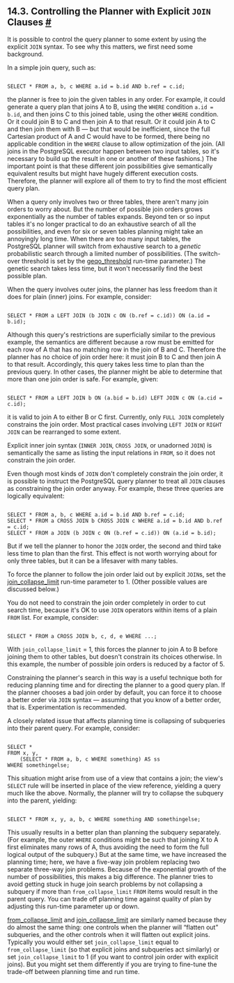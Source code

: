 ## 14.3. Controlling the Planner with Explicit `JOIN` Clauses [#](#EXPLICIT-JOINS)

It is possible to control the query planner to some extent by using the explicit `JOIN` syntax. To see why this matters, we first need some background.

In a simple join query, such as:

```

SELECT * FROM a, b, c WHERE a.id = b.id AND b.ref = c.id;
```

the planner is free to join the given tables in any order. For example, it could generate a query plan that joins A to B, using the `WHERE` condition `a.id = b.id`, and then joins C to this joined table, using the other `WHERE` condition. Or it could join B to C and then join A to that result. Or it could join A to C and then join them with B — but that would be inefficient, since the full Cartesian product of A and C would have to be formed, there being no applicable condition in the `WHERE` clause to allow optimization of the join. (All joins in the PostgreSQL executor happen between two input tables, so it's necessary to build up the result in one or another of these fashions.) The important point is that these different join possibilities give semantically equivalent results but might have hugely different execution costs. Therefore, the planner will explore all of them to try to find the most efficient query plan.

When a query only involves two or three tables, there aren't many join orders to worry about. But the number of possible join orders grows exponentially as the number of tables expands. Beyond ten or so input tables it's no longer practical to do an exhaustive search of all the possibilities, and even for six or seven tables planning might take an annoyingly long time. When there are too many input tables, the PostgreSQL planner will switch from exhaustive search to a *genetic* probabilistic search through a limited number of possibilities. (The switch-over threshold is set by the [geqo\_threshold](runtime-config-query#GUC-GEQO-THRESHOLD) run-time parameter.) The genetic search takes less time, but it won't necessarily find the best possible plan.

When the query involves outer joins, the planner has less freedom than it does for plain (inner) joins. For example, consider:

```

SELECT * FROM a LEFT JOIN (b JOIN c ON (b.ref = c.id)) ON (a.id = b.id);
```

Although this query's restrictions are superficially similar to the previous example, the semantics are different because a row must be emitted for each row of A that has no matching row in the join of B and C. Therefore the planner has no choice of join order here: it must join B to C and then join A to that result. Accordingly, this query takes less time to plan than the previous query. In other cases, the planner might be able to determine that more than one join order is safe. For example, given:

```

SELECT * FROM a LEFT JOIN b ON (a.bid = b.id) LEFT JOIN c ON (a.cid = c.id);
```

it is valid to join A to either B or C first. Currently, only `FULL JOIN` completely constrains the join order. Most practical cases involving `LEFT JOIN` or `RIGHT JOIN` can be rearranged to some extent.

Explicit inner join syntax (`INNER JOIN`, `CROSS JOIN`, or unadorned `JOIN`) is semantically the same as listing the input relations in `FROM`, so it does not constrain the join order.

Even though most kinds of `JOIN` don't completely constrain the join order, it is possible to instruct the PostgreSQL query planner to treat all `JOIN` clauses as constraining the join order anyway. For example, these three queries are logically equivalent:

```

SELECT * FROM a, b, c WHERE a.id = b.id AND b.ref = c.id;
SELECT * FROM a CROSS JOIN b CROSS JOIN c WHERE a.id = b.id AND b.ref = c.id;
SELECT * FROM a JOIN (b JOIN c ON (b.ref = c.id)) ON (a.id = b.id);
```

But if we tell the planner to honor the `JOIN` order, the second and third take less time to plan than the first. This effect is not worth worrying about for only three tables, but it can be a lifesaver with many tables.

To force the planner to follow the join order laid out by explicit `JOIN`s, set the [join\_collapse\_limit](runtime-config-query#GUC-JOIN-COLLAPSE-LIMIT) run-time parameter to 1. (Other possible values are discussed below.)

You do not need to constrain the join order completely in order to cut search time, because it's OK to use `JOIN` operators within items of a plain `FROM` list. For example, consider:

```

SELECT * FROM a CROSS JOIN b, c, d, e WHERE ...;
```

With `join_collapse_limit` = 1, this forces the planner to join A to B before joining them to other tables, but doesn't constrain its choices otherwise. In this example, the number of possible join orders is reduced by a factor of 5.

Constraining the planner's search in this way is a useful technique both for reducing planning time and for directing the planner to a good query plan. If the planner chooses a bad join order by default, you can force it to choose a better order via `JOIN` syntax — assuming that you know of a better order, that is. Experimentation is recommended.

A closely related issue that affects planning time is collapsing of subqueries into their parent query. For example, consider:

```

SELECT *
FROM x, y,
    (SELECT * FROM a, b, c WHERE something) AS ss
WHERE somethingelse;
```

This situation might arise from use of a view that contains a join; the view's `SELECT` rule will be inserted in place of the view reference, yielding a query much like the above. Normally, the planner will try to collapse the subquery into the parent, yielding:

```

SELECT * FROM x, y, a, b, c WHERE something AND somethingelse;
```

This usually results in a better plan than planning the subquery separately. (For example, the outer `WHERE` conditions might be such that joining X to A first eliminates many rows of A, thus avoiding the need to form the full logical output of the subquery.) But at the same time, we have increased the planning time; here, we have a five-way join problem replacing two separate three-way join problems. Because of the exponential growth of the number of possibilities, this makes a big difference. The planner tries to avoid getting stuck in huge join search problems by not collapsing a subquery if more than `from_collapse_limit` `FROM` items would result in the parent query. You can trade off planning time against quality of plan by adjusting this run-time parameter up or down.

[from\_collapse\_limit](runtime-config-query#GUC-FROM-COLLAPSE-LIMIT) and [join\_collapse\_limit](runtime-config-query#GUC-JOIN-COLLAPSE-LIMIT) are similarly named because they do almost the same thing: one controls when the planner will “flatten out” subqueries, and the other controls when it will flatten out explicit joins. Typically you would either set `join_collapse_limit` equal to `from_collapse_limit` (so that explicit joins and subqueries act similarly) or set `join_collapse_limit` to 1 (if you want to control join order with explicit joins). But you might set them differently if you are trying to fine-tune the trade-off between planning time and run time.